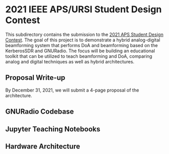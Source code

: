 # 2021 IEEE APS/URSI Student Design Contest

This subdirectory contains the submission to the [2021 APS Student Design Contest](https://www.ieeeaps.org/education/student-design-contest). The goal of this project is to demonstrate a hybrid analog-digital beamforming system that performs DoA and beamforming based on the KerberosSDR and GNURadio. The focus will be building an educational toolkit that can be utilized to teach beamforming and DoA, comparing analog and digital techniques as well as hybrid architectures.

## Proposal Write-up

By December 31, 2021, we will submit a 4-page proposal of the architecture.

## GNURadio Codebase

## Jupyter Teaching Notebooks

## Hardware Architecture